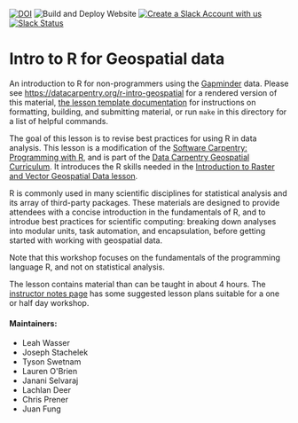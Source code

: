 [![DOI](https://zenodo.org/badge/128225991.svg)](https://zenodo.org/badge/latestdoi/128225991)
![Build and Deploy Website](https://github.com/datacarpentry/r-intro-geospatial/workflows/Build%20and%20Deploy%20Website/badge.svg)
[![Create a Slack Account with us](https://img.shields.io/badge/Create_Slack_Account-The_Carpentries-071159.svg)](https://swc-slack-invite.herokuapp.com/)
 [![Slack Status](https://img.shields.io/badge/Slack_Channel-dc--geospatial-E01563.svg)](https://swcarpentry.slack.com/messages/C9ME7G5RD)

# Intro to R for Geospatial data

<!-- TODO: Update first pararaph of the introduction if they data changes -->

An introduction to R for non-programmers using the [Gapminder][gapminder] data.
Please see <https://datacarpentry.org/r-intro-geospatial> for a rendered
 version of this material,
[the lesson template documentation][lesson-example]
for instructions on formatting, building, and submitting material,
or run `make` in this directory for a list of helpful commands.

The goal of this lesson is to revise best practices for using R in data
 analysis. This lesson is a modification of the [Software Carpentry: Programming with R](https://swcarpentry.github.io/r-novice-gapminder), and is part of the [Data Carpentry Geospatial Curriculum](https://datacarpentry.org/geospatial-workshop/). It introduces the R skills needed in the [Introduction to Raster and Vector Geospatial Data lesson](https://datacarpentry.org/r-raster-vector-geospatial).

R is commonly used in many scientific disciplines for statistical analysis and
 its array of third-party packages. These materials are designed to provide
 attendees with a concise introduction in the fundamentals of R, and to introdue
 best practices for scientific computing: breaking down analyses into modular
 units, task automation, and encapsulation, before getting started with working
 with geospatial data.

Note that this workshop focuses on the fundamentals of the programming
language R, and not on statistical analysis.

The lesson contains material than can be taught in about 4 hours. The
[instructor notes
page](https://datacarpentry.org/r-intro-geospatial/guide/index.html) has some
suggested lesson plans suitable for a one or half day workshop.

#### Maintainers:

* Leah Wasser
* Joseph Stachelek
* Tyson Swetnam
* Lauren O'Brien
* Janani Selvaraj
* Lachlan Deer
* Chris Prener
* Juan Fung

[gapminder]: http://www.gapminder.org/
[lesson-example]: https://carpentries.github.io/lesson-example
